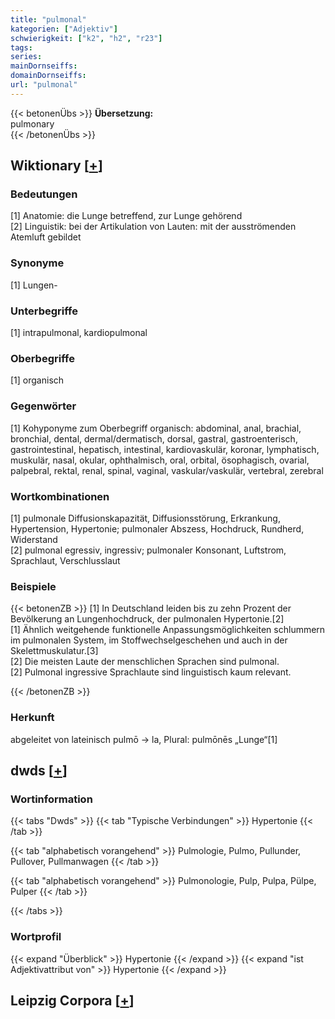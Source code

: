 ```yaml
---
title: "pulmonal"
kategorien: ["Adjektiv"]
schwierigkeit: ["k2", "h2", "r23"]
tags:
series:
mainDornseiffs:
domainDornseiffs:
url: "pulmonal"
---
```


{{< betonenÜbs >}}
**Übersetzung:**  
pulmonary  
{{< /betonenÜbs >}}

## Wiktionary [[+](https://de.wiktionary.org/wiki/pulmonal)]

### Bedeutungen
[1] Anatomie: die Lunge betreffend, zur Lunge gehörend  
[2] Linguistik: bei der Artikulation von Lauten: mit der ausströmenden Atemluft gebildet  

### Synonyme
[1] Lungen-  

### Unterbegriffe
[1] intrapulmonal, kardiopulmonal  

### Oberbegriffe
[1] organisch  

### Gegenwörter
[1] Kohyponyme zum Oberbegriff organisch: abdominal, anal, brachial, bronchial, dental, dermal/dermatisch, dorsal, gastral, gastroenterisch, gastrointestinal, hepatisch, intestinal, kardiovaskulär, koronar, lymphatisch, muskulär, nasal, okular, ophthalmisch, oral, orbital, ösophagisch, ovarial, palpebral, rektal, renal, spinal, vaginal, vaskular/vaskulär, vertebral, zerebral  

### Wortkombinationen
[1] pulmonale Diffusionskapazität, Diffusionsstörung, Erkrankung, Hypertension, Hypertonie; pulmonaler Abszess, Hochdruck, Rundherd, Widerstand  
[2] pulmonal egressiv, ingressiv; pulmonaler Konsonant, Luftstrom, Sprachlaut, Verschlusslaut  

### Beispiele
{{< betonenZB >}}
[1] In Deutschland leiden bis zu zehn Prozent der Bevölkerung an Lungenhochdruck, der pulmonalen Hypertonie.[2]  
[1] Ähnlich weitgehende funktionelle Anpassungsmöglichkeiten schlummern im pulmonalen System, im Stoffwechselgeschehen und auch in der Skelettmuskulatur.[3]  
[2] Die meisten Laute der menschlichen Sprachen sind pulmonal.  
[2] Pulmonal ingressive Sprachlaute sind linguistisch kaum relevant.  

{{< /betonenZB >}}
### Herkunft
abgeleitet von lateinisch pulmō → la, Plural: pulmōnēs „Lunge“[1]  



## dwds [[+](https://www.dwds.de/wb/pulmonal)]

### Wortinformation
{{< tabs "Dwds" >}}
{{< tab "Typische Verbindungen" >}}
Hypertonie
{{< /tab >}}

{{< tab "alphabetisch vorangehend" >}}
Pulmologie, Pulmo, Pullunder, Pullover, Pullmanwagen
{{< /tab >}}

{{< tab "alphabetisch vorangehend" >}}
Pulmonologie, Pulp, Pulpa, Pülpe, Pulper
{{< /tab >}}

{{< /tabs >}}

### Wortprofil
{{< expand "Überblick" >}} Hypertonie {{< /expand >}}
{{< expand "ist Adjektivattribut von" >}} Hypertonie {{< /expand >}}

## Leipzig Corpora [[+](https://corpora.uni-leipzig.de/en/res?word=pulmonal&corpusId=deu_newscrawl-public_2018)]

